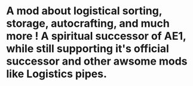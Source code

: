 # A mod about logistical sorting, storage, autocrafting, and much more ! A spiritual successor of AE1, while still supporting it's official successor and other awsome mods like Logistics pipes.
